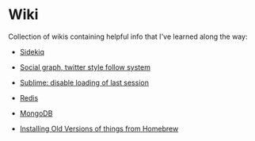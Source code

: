 Wiki
====

Collection of wikis containing helpful info that I've learned along the way:

* [Sidekiq](https://github.com/SeanHolden/Wiki/wiki/Sidekiq "Quickly setting up and using Sidekiq")

* [Social graph, twitter style follow system](https://github.com/SeanHolden/Wiki/wiki/Social-graph%2C-twitter-style-follow-system "How to create a twitter style social graph")

* [Sublime: disable loading of last session](https://github.com/SeanHolden/Wiki/wiki/Sublime%3A-disable-loading-of-last-session)

* [Redis](https://github.com/SeanHolden/Wiki/wiki/Redis)

* [MongoDB](https://github.com/SeanHolden/Wiki/wiki/MongoDB) 

* [Installing Old Versions of things from Homebrew](https://github.com/SeanHolden/Wiki/wiki/Install-specific-version-of-software-using-mac-homebrew)
